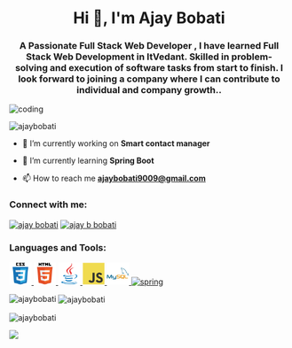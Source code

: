 
<h1 align="center">Hi 👋, I'm Ajay Bobati</h1>
<h3 align="center">A Passionate Full Stack Web Developer , I have learned Full Stack Web Development in ItVedant. Skilled in problem- solving and execution of software tasks from start to finish. I look forward to joining a company where I can contribute to individual and company growth..</h3>

<img aligh="right" alt="coding" width="400" src="https://user-images.githubusercontent.com/55389276/140866485-8fb1c876-9a8f-4d6a-98dc-08c4981eaf70.gif">



<p align="left"> <img src="https://komarev.com/ghpvc/?username=ajaybobati&label=Profile%20views&color=0e75b6&style=flat" alt="ajaybobati" /> </p>

- 🔭 I’m currently working on **Smart contact manager**

- 🌱 I’m currently learning **Spring Boot**

- 📫 How to reach me **ajaybobati9009@gmail.com**

<h3 align="left">Connect with me:</h3>
<p align="left">
<a href="https://linkedin.com/in/ajay bobati" target="blank"><img align="center" src="https://raw.githubusercontent.com/rahuldkjain/github-profile-readme-generator/master/src/images/icons/Social/linked-in-alt.svg" alt="ajay bobati" height="30" width="40" /></a>
<a href="https://www.leetcode.com/ajay b bobati" target="blank"><img align="center" src="https://raw.githubusercontent.com/rahuldkjain/github-profile-readme-generator/master/src/images/icons/Social/leet-code.svg" alt="ajay b bobati" height="30" width="40" /></a>
</p>

<h3 align="left">Languages and Tools:</h3>
<p align="left"> <a href="https://www.w3schools.com/css/" target="_blank" rel="noreferrer"> <img src="https://raw.githubusercontent.com/devicons/devicon/master/icons/css3/css3-original-wordmark.svg" alt="css3" width="40" height="40"/> </a> <a href="https://www.w3.org/html/" target="_blank" rel="noreferrer"> <img src="https://raw.githubusercontent.com/devicons/devicon/master/icons/html5/html5-original-wordmark.svg" alt="html5" width="40" height="40"/> </a> <a href="https://www.java.com" target="_blank" rel="noreferrer"> <img src="https://raw.githubusercontent.com/devicons/devicon/master/icons/java/java-original.svg" alt="java" width="40" height="40"/> </a> <a href="https://developer.mozilla.org/en-US/docs/Web/JavaScript" target="_blank" rel="noreferrer"> <img src="https://raw.githubusercontent.com/devicons/devicon/master/icons/javascript/javascript-original.svg" alt="javascript" width="40" height="40"/> </a> <a href="https://www.mysql.com/" target="_blank" rel="noreferrer"> <img src="https://raw.githubusercontent.com/devicons/devicon/master/icons/mysql/mysql-original-wordmark.svg" alt="mysql" width="40" height="40"/> </a> <a href="https://spring.io/" target="_blank" rel="noreferrer"> <img src="https://www.vectorlogo.zone/logos/springio/springio-icon.svg" alt="spring" width="40" height="40"/> </a> </p>

<p><img align="left" src="https://github-readme-stats.vercel.app/api/top-langs?username=ajaybobati&show_icons=true&locale=en&layout=compact" alt="ajaybobati" /></p>

<p>&nbsp;<img align="center" src="https://github-readme-stats.vercel.app/api?username=ajaybobati&show_icons=true&locale=en" alt="ajaybobati" /></p>

<p><img align="center" src="https://github-readme-streak-stats.herokuapp.com/?user=ajaybobati&" alt="ajaybobati" /></p>

![](https://leetcard.jacoblin.cool/ajaybbobati?ext=heatmap)
